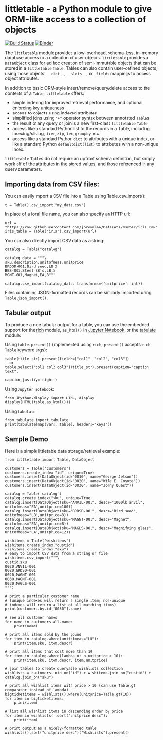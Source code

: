 # littletable - a Python module to give ORM-like access to a collection of objects
[![Build Status](https://travis-ci.org/ptmcg/littletable.svg?branch=master)](https://travis-ci.org/ptmcg/littletable) [![Binder](https://mybinder.org/badge_logo.svg)](https://mybinder.org/v2/gh/ptmcg/littletable/master)

The `littletable` module provides a low-overhead, schema-less, in-memory database access to a collection 
of user objects. `littletable` provides a `DataObject` class for ad hoc creation of semi-immutable objects 
that can be stored in a `littletable` `Table`. Tables can also contain user-defined objects, using those 
objects' `__dict__`, `__slots__`, or `_fields` mappings to access object attributes.

In addition to basic ORM-style insert/remove/query/delete access to the contents of a `Table`, `littletable` offers:
* simple indexing for improved retrieval performance, and optional enforcing key uniqueness 
* access to objects using indexed attributes 
* simplified joins using `"+"` operator syntax between annotated `Table`s 
* the result of any query or join is a new first-class `littletable` `Table` 
* access like a standard Python list to the records in a Table, including
  indexing/slicing, `iter`, `zip`, `len`, `groupby`, etc.
* access like a standard Python `dict` to attributes with a unique index, or like
  a standard Python `defaultdict(list)` to attributes with a non-unique index.

`littletable` `Table`s do not require an upfront schema definition, but simply work off of the attributes in 
the stored values, and those referenced in any query parameters.


Importing data from CSV files:
------------------------------
You can easily import a CSV file into a Table using Table.csv_import():

    t = Table().csv_import("my_data.csv")

In place of a local file name, you can also specify  an HTTP url:

    url = "https://raw.githubusercontent.com/jbrownlee/Datasets/master/iris.csv"
    iris_table = Table('iris').csv_import(url)

You can also directly import CSV data as a string:

    catalog = Table("catalog")

    catalog_data = """\
    sku,description,unitofmeas,unitprice
    BRDSD-001,Bird seed,LB,3
    BBS-001,Steel BB's,LB,5
    MGNT-001,Magnet,EA,8"""

    catalog.csv_import(catalog_data, transforms={'unitprice': int})


Files containing JSON-formatted records can be similarly imported using `Table.json_import()`.


Tabular output
--------------
To produce a nice tabular output for a table, you can use the embedded support for
the [rich](https://github.com/willmcgugan/rich) module, `as_html()` in [Jupyter Notebook](https://jupyter.org/),
or the [tabulate](https://github.com/astanin/python-tabulate) module:

Using `table.present()` (implemented using `rich`; `present()` accepts `rich` `Table` keyword args):

    table(title_str).present(fields=["col1", "col2", "col3"])
      or
    table.select("col1 col2 col3")(title_str).present(caption="caption text", 
                                                      caption_justify="right")

Using `Jupyter Notebook`:

    from IPython.display import HTML, display
    display(HTML(table.as_html()))

Using `tabulate`:

    from tabulate import tabulate
    print(tabulate(map(vars, table), headers="keys"))

Sample Demo
-----------
Here is a simple littletable data storage/retrieval example:

    from littletable import Table, DataObject

    customers = Table('customers')
    customers.create_index("id", unique=True)
    customers.insert(DataObject(id="0010", name="George Jetson"))
    customers.insert(DataObject(id="0020", name="Wile E. Coyote"))
    customers.insert(DataObject(id="0030", name="Jonny Quest"))

    catalog = Table('catalog')
    catalog.create_index("sku", unique=True)
    catalog.insert(DataObject(sku="ANVIL-001", descr="1000lb anvil", unitofmeas="EA",unitprice=100))
    catalog.insert(DataObject(sku="BRDSD-001", descr="Bird seed", unitofmeas="LB",unitprice=3))
    catalog.insert(DataObject(sku="MAGNT-001", descr="Magnet", unitofmeas="EA",unitprice=8))
    catalog.insert(DataObject(sku="MAGLS-001", descr="Magnifying glass", unitofmeas="EA",unitprice=12))

    wishitems = Table('wishitems')
    wishitems.create_index("custid")
    wishitems.create_index("sku")
    # easy to import CSV data from a string or file
    wishitems.csv_import("""\
    custid,sku
    0020,ANVIL-001
    0020,BRDSD-001
    0020,MAGNT-001
    0030,MAGNT-001
    0030,MAGLS-001
    """)

    # print a particular customer name 
    # (unique indexes will return a single item; non-unique
    # indexes will return a list of all matching items)
    print(customers.by.id["0030"].name)

    # see all customer names
    for name in customers.all.name:
        print(name)

    # print all items sold by the pound
    for item in catalog.where(unitofmeas="LB"):
        print(item.sku, item.descr)

    # print all items that cost more than 10
    for item in catalog.where(lambda o: o.unitprice > 10):
        print(item.sku, item.descr, item.unitprice)

    # join tables to create queryable wishlists collection
    wishlists = customers.join_on("id") + wishitems.join_on("custid") + catalog.join_on("sku")

    # print all wishlist items with price > 10 (can use Table.gt comparator instead of lambda)
    bigticketitems = wishlists().where(unitprice=Table.gt(10))
    for item in bigticketitems:
        print(item)

    # list all wishlist items in descending order by price
    for item in wishlists().sort("unitprice desc"):
        print(item)

    # print output as a nicely-formatted table
    wishlists().sort("unitprice desc")("Wishlists").present()
